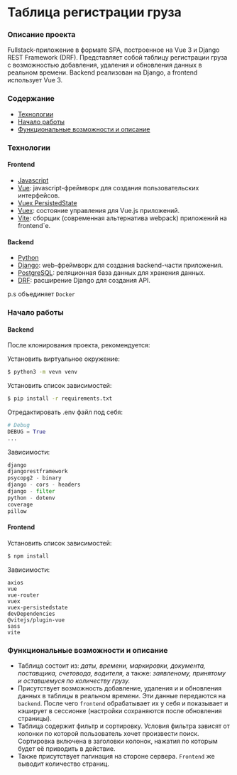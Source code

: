 # Таблица регистрации груза

### Описание проекта

Fullstack-приложение в формате SPA, построенное на Vue 3 и Django REST Framework (DRF). Представляет собой таблицу
регистрации груза с возможностью добавления, удаления и обновления данных в реальном времени. Backend реализован на
Django, а frontend использует Vue 3.

### Содержание

- [Технологии](#технологии)
- [Начало работы](#начало-работы)
- [Функциональные возможности и описание](#функциональные-возможности-и-описание)

### Технологии

#### Frontend

- [Javascript](https://docs.celeryq.dev/en/stable/)
- [Vue](https://vuejs.org/): javascript-фреймворк для создания пользовательских интерфейсов.
- [Vuex PersistedState](https://www.npmjs.com/package/vuex-persistedstate)
- [Vuex](https://vuex.vuejs.org/): состояние управления для Vue.js приложений.
- [Vite](https://vite-docs-ru.vercel.app/): сборщик (современная альтернатива webpack)  приложений на frontend`e.

#### Backend

- [Python](https://www.python.org/)
- [Django](https://www.djangoproject.com/): web-фреймворк для создания backend-части приложения.
- [PostgreSQL](https://www.postgresql.org/): реляционная база данных для хранения данных.
- [DRF](https://www.django-rest-framework.org/): расширение Django для создания API.

p.s объединяет `Docker`

### Начало работы

#### Backend

После клонирования проекта, рекомендуется:

Установить виртуальное окружение:

```sh
$ python3 -m vevn venv
```

Установить список зависимостей:

```sh
$ pip install -r requirements.txt
```

Отредактировать .env файл под себя:

```python
# Debug
DEBUG = True
...
```

Зависимости:

```python
django
djangorestframework
psycopg2 - binary
django - cors - headers
django - filter
python - dotenv
coverage
pillow
```

#### Frontend

Установить список зависимостей:

```sh
$ npm install
```

Зависимости:

```vue
axios
vue
vue-router
vuex
vuex-persistedstate
devDependencies
@vitejs/plugin-vue
sass
vite
```

### Функциональные возможности и описание

* Таблица состоит из: _даты, времени, маркировки, документа, поставщика, счетовода, водителя,_ а также: _заявленому,
  принятому и оставшемуся по количеству грузу._
* Присутствует возможность добавление, удаления и и обновления данных в таблицы в реальном времени. Эти данные
  передаются на `backend`. После чего `frontend` обрабатывает их у себя и показывает и кэширует в сессионке (настройки
  сохраняются после обновления страницы).
* Таблица содержит фильтр и сортировку. Условия фильтра зависят от колонки по которой пользователь хочет произвести
  поиск. Сортировка включена в заголовки колонок, нажатия по которым будет её приводить в действие.
* Также присутствует пагинация на стороне сервера. `Frontend` же выводит количество страниц.
